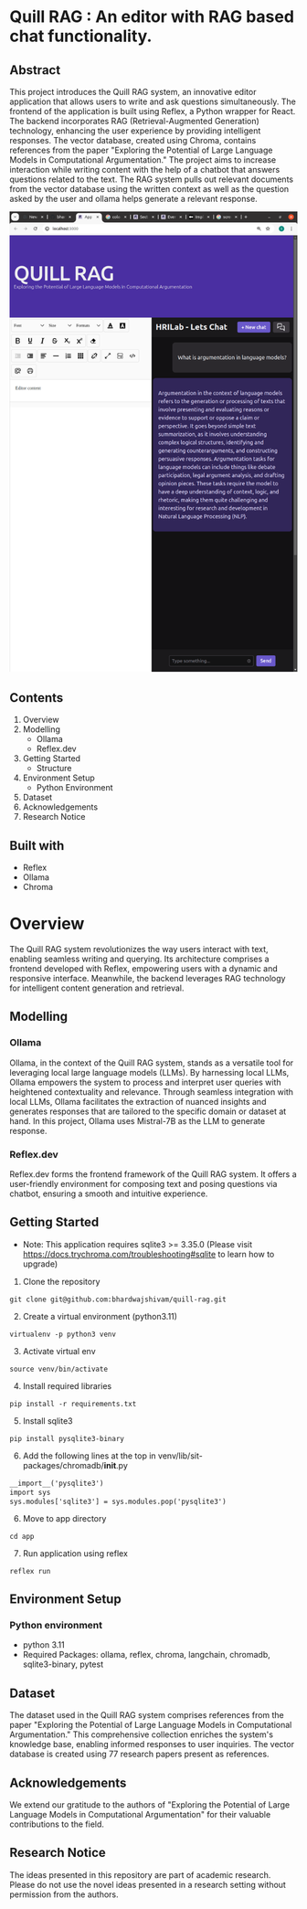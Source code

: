 # Quill RAG : An editor with RAG based chat functionality.

## Abstract
This project introduces the Quill RAG system, an innovative editor application that allows users to write and ask questions simultaneously. The frontend of the application is built using Reflex, a Python wrapper for React. The backend incorporates RAG (Retrieval-Augmented Generation) technology, enhancing the user experience by providing intelligent responses. The vector database, created using Chroma, contains references from the paper "Exploring the Potential of Large Language Models in Computational Argumentation." The project aims to increase interaction while writing content with the help of a chatbot that answers questions related to the text. The RAG system pulls out relevant documents from the vector database using the written context as well as the question asked by the user and ollama helps generate a relevant response.

![plot](https://raw.githubusercontent.com/bhardwajshivam/quill-rag/main/quill-rag.png)

## Contents
1. Overview
2. Modelling
    * Ollama
    * Reflex.dev
3. Getting Started
    * Structure
4. Environment Setup
    * Python Environment
5. Dataset
6. Acknowledgements
7. Research Notice

## Built with
* Reflex
* Ollama
* Chroma

# Overview
The Quill RAG system revolutionizes the way users interact with text, enabling seamless writing and querying. Its architecture comprises a frontend developed with Reflex, empowering users with a dynamic and responsive interface. Meanwhile, the backend leverages RAG technology for intelligent content generation and retrieval.

## Modelling


### Ollama
Ollama, in the context of the Quill RAG system, stands as a versatile tool for leveraging local large language models (LLMs). By harnessing local LLMs, Ollama empowers the system to process and interpret user queries with heightened contextuality and relevance. Through seamless integration with local LLMs, Ollama facilitates the extraction of nuanced insights and generates responses that are tailored to the specific domain or dataset at hand. In this project, Ollama uses Mistral-7B as the LLM to generate response.

### Reflex.dev
Reflex.dev forms the frontend framework of the Quill RAG system. It offers a user-friendly environment for composing text and posing questions via chatbot, ensuring a smooth and intuitive experience.

## Getting Started

* Note: This application requires sqlite3 >= 3.35.0 (Please visit https://docs.trychroma.com/troubleshooting#sqlite to learn how to upgrade)

1. Clone the repository
```
git clone git@github.com:bhardwajshivam/quill-rag.git
```

2. Create a virtual environment (python3.11)
```
virtualenv -p python3 venv 
```

3. Activate virtual env
```
source venv/bin/activate
```

4. Install required libraries
```
pip install -r requirements.txt
```

5. Install sqlite3 
```
pip install pysqlite3-binary
```

6. Add the following lines at the top in venv/lib/sit-packages/chromadb/__init__.py
```
__import__('pysqlite3')
import sys
sys.modules['sqlite3'] = sys.modules.pop('pysqlite3')
```

6. Move to app directory
```
cd app
```

7. Run application using reflex
```
reflex run
```

## Environment Setup


### Python environment
* python 3.11
* Required Packages: ollama, reflex, chroma, langchain, chromadb, sqlite3-binary, pytest

## Dataset

The dataset used in the Quill RAG system comprises references from the paper "Exploring the Potential of Large Language Models in Computational Argumentation." This comprehensive collection enriches the system's knowledge base, enabling informed responses to user inquiries. The vector database is created using 77 research papers present as references.

## Acknowledgements

We extend our gratitude to the authors of "Exploring the Potential of Large Language Models in Computational Argumentation" for their valuable contributions to the field.


## Research Notice

The ideas presented in this repository are part of academic research. Please do not use the novel ideas presented in a research setting without permission from the authors.
